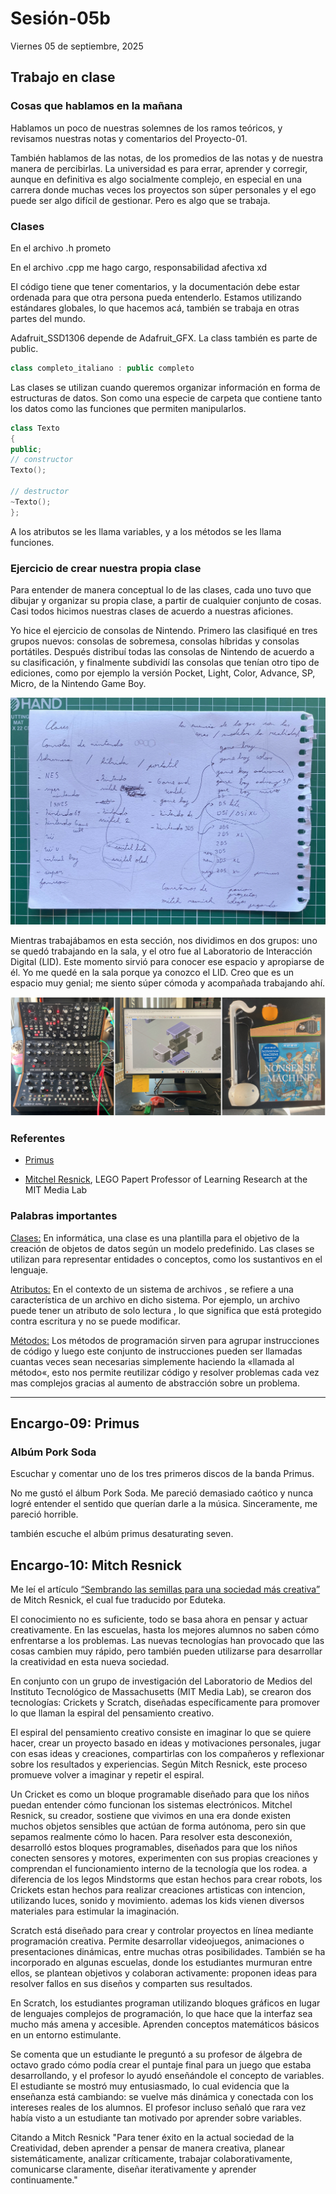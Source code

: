 # Sesión-05b

Viernes 05 de septiembre, 2025

## Trabajo en clase

### Cosas que hablamos en la mañana

Hablamos un poco de nuestras solemnes de los ramos teóricos, y revisamos nuestras notas y comentarios del Proyecto-01. 

También hablamos de las notas, de los promedios de las notas y de nuestra manera de percibirlas. La universidad es para errar, aprender y corregir, aunque en definitiva es algo socialmente complejo, en especial en una carrera donde muchas veces los proyectos son súper personales y el ego puede ser algo difícil de gestionar. Pero es algo que se trabaja.

### Clases

En el archivo .h prometo

En el archivo .cpp me hago cargo, responsabilidad afectiva xd

El código tiene que tener comentarios, y la documentación debe estar ordenada para que otra persona pueda entenderlo. Estamos utilizando estándares globales, lo que hacemos acá, también se trabaja en otras partes del mundo.

Adafruit_SSD1306 depende de Adafruit_GFX. La class también es parte de public.

```cpp
class completo_italiano : public completo
```

Las clases se utilizan cuando queremos organizar información en forma de estructuras de datos. Son como una especie de carpeta que contiene tanto los datos como las funciones que permiten manipularlos.

```cpp
class Texto 
{
public;
// constructor
Texto();

// destructor
~Texto();
};
```

A los atributos se les llama variables, y a los métodos se les llama funciones.

### Ejercicio de crear nuestra propia clase

Para entender de manera conceptual lo de las clases, cada uno tuvo que dibujar y organizar su propia clase, a partir de cualquier conjunto de cosas. Casi todos hicimos nuestras clases de acuerdo a nuestras aficiones.

Yo hice el ejercicio de consolas de Nintendo. Primero las clasifiqué en tres grupos nuevos: consolas de sobremesa, consolas híbridas y consolas portátiles. Después distribuí todas las consolas de Nintendo de acuerdo a su clasificación, y finalmente subdividí las consolas que tenían otro tipo de ediciones, como por ejemplo la versión Pocket, Light, Color, Advance, SP, Micro, de la Nintendo Game Boy.

![foto laboratorio](imagenes/tmc-sesion05b-clase.jpeg)

Mientras trabajábamos en esta sección, nos dividimos en dos grupos: uno se quedó trabajando en la sala, y el otro fue al Laboratorio de Interacción Digital (LID). Este momento sirvió para conocer ese espacio y apropiarse de él. Yo me quedé en la sala porque ya conozco el LID. Creo que es un espacio muy genial; me siento súper cómoda y acompañada trabajando ahí.

![foto laboratorio](imagenes/tmc-sesion05b-lid.jpeg)

### Referentes

- [Primus](https://open.spotify.com/artist/64mPnRMMeudAet0E62ypkx?si=n1BETiUFSYygZVssPsuFHA)

- [Mitchel Resnick](https://www.media.mit.edu/people/mres/overview/), LEGO Papert Professor of Learning Research at the MIT Media Lab

### Palabras importantes

[Clases:](https://es.wikipedia.org/wiki/Clase_(inform%C3%A1tica)) En informática, una clase es una plantilla para el objetivo de la creación de objetos de datos según un modelo predefinido. Las clases se utilizan para representar entidades o conceptos, como los sustantivos en el lenguaje.

[Atributos:](https://www.techtarget.com/whatis/definition/attribute) En el contexto de un sistema de archivos , se refiere a una característica de un archivo en dicho sistema. Por ejemplo, un archivo puede tener un atributo de solo lectura , lo que significa que está protegido contra escritura y no se puede modificar. 

[Métodos:](https://gamedevtraum.com/es/programacion-informatica/teoria-de-programacion/que-es-metodo-programacion/#google_vignette) Los métodos de programación sirven para agrupar instrucciones de código y luego este conjunto de instrucciones pueden ser llamadas cuantas veces sean necesarias simplemente haciendo la «llamada al método«, esto nos permite reutilizar código y resolver problemas cada vez mas complejos gracias al aumento de abstracción sobre un problema.

---

## Encargo-09: Primus

### Albúm Pork Soda

Escuchar y comentar uno de los tres primeros discos de la banda Primus.

No me gustó el álbum Pork Soda. Me pareció demasiado caótico y nunca logré entender el sentido que querían darle a la música. Sinceramente, me pareció horrible.

también escuche el albúm primus desaturating seven.

## Encargo-10: Mitch Resnick

Me leí el artículo [“Sembrando las semillas para una sociedad más creativa”](https://eduteka.icesi.edu.co/articulos/ScratchResnickCreativida) de Mitch Resnick, el cual fue traducido por Eduteka. 

El conocimiento no es suficiente, todo se basa ahora en pensar y actuar creativamente. En las escuelas, hasta los mejores alumnos no saben cómo enfrentarse a los problemas. Las nuevas tecnologías han provocado que las cosas cambien muy rápido, pero también pueden utilizarse para desarrollar la creatividad en esta nueva sociedad.

En conjunto con un grupo de investigación del Laboratorio de Medios del Instituto Tecnológico de Massachusetts (MIT Media Lab), se crearon dos tecnologías: Crickets y Scratch, diseñadas específicamente para promover lo que llaman la espiral del pensamiento creativo.

El espiral del pensamiento creativo consiste en imaginar lo que se quiere hacer, crear un proyecto basado en ideas y motivaciones personales, jugar con esas ideas y creaciones, compartirlas con los compañeros y reflexionar sobre los resultados y experiencias. Según Mitch Resnick, este proceso promueve volver a imaginar y repetir el espiral.

Un Cricket es como un bloque programable diseñado para que los niños puedan entender cómo funcionan los sistemas electrónicos. Mitchel Resnick, su creador, sostiene que vivimos en una era donde existen muchos objetos sensibles que actúan de forma autónoma, pero sin que sepamos realmente cómo lo hacen. Para resolver esta desconexión, desarrolló estos bloques programables, diseñados para que los niños conecten sensores y motores, experimenten con sus propias creaciones y comprendan el funcionamiento interno de la tecnología que los rodea.
a diferencia de los legos Mindstorms que estan hechos para crear robots, los Crickets estan hechos para realizar creaciones artisticas con intencion, utilizando luces, sonido y movimiento. ademas los kids vienen diversos materiales para estimular la imaginación.

Scratch está diseñado para crear y controlar proyectos en línea mediante programación creativa. Permite desarrollar videojuegos, animaciones o presentaciones dinámicas, entre muchas otras posibilidades. También se ha incorporado en algunas escuelas, donde los estudiantes murmuran entre ellos, se plantean objetivos y colaboran activamente: proponen ideas para resolver fallos en sus diseños y comparten sus resultados.

En Scratch, los estudiantes programan utilizando bloques gráficos en lugar de lenguajes complejos de programación, lo que hace que la interfaz sea mucho más amena y accesible. Aprenden conceptos matemáticos básicos en un entorno estimulante.

Se comenta que un estudiante le preguntó a su profesor de álgebra de octavo grado cómo podía crear el puntaje final para un juego que estaba desarrollando, y el profesor lo ayudó enseñándole el concepto de variables. El estudiante se mostró muy entusiasmado, lo cual evidencia que la enseñanza está cambiando: se vuelve más dinámica y conectada con los intereses reales de los alumnos. El profesor incluso señaló que rara vez había visto a un estudiante tan motivado por aprender sobre variables.

Citando a Mitch Resnick "Para tener éxito en la actual sociedad de la Creatividad, deben aprender a pensar de manera creativa, planear sistemáticamente, analizar críticamente, trabajar colaborativamente, comunicarse claramente, diseñar iterativamente y aprender continuamente." 
